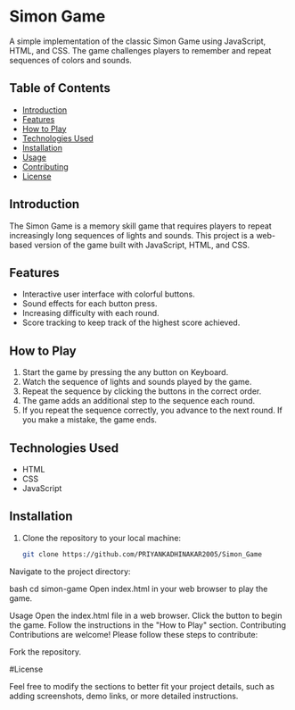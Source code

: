 
# Simon Game

A simple implementation of the classic Simon Game using JavaScript, HTML, and CSS. The game challenges players to remember and repeat sequences of colors and sounds.

## Table of Contents

- [Introduction](#introduction)
- [Features](#features)
- [How to Play](#how-to-play)
- [Technologies Used](#technologies-used)
- [Installation](#installation)
- [Usage](#usage)
- [Contributing](#contributing)
- [License](#license)

## Introduction

The Simon Game is a memory skill game that requires players to repeat increasingly long sequences of lights and sounds. This project is a web-based version of the game built with JavaScript, HTML, and CSS.

## Features

- Interactive user interface with colorful buttons.
- Sound effects for each button press.
- Increasing difficulty with each round.
- Score tracking to keep track of the highest score achieved.

## How to Play

1. Start the game by pressing the any button on Keyboard.
2. Watch the sequence of lights and sounds played by the game.
3. Repeat the sequence by clicking the buttons in the correct order.
4. The game adds an additional step to the sequence each round.
5. If you repeat the sequence correctly, you advance to the next round. If you make a mistake, the game ends.

## Technologies Used

- HTML
- CSS
- JavaScript

## Installation

1. Clone the repository to your local machine:

   ```bash
   git clone https://github.com/PRIYANKADHINAKAR2005/Simon_Game
Navigate to the project directory:

bash
cd simon-game
Open index.html in your web browser to play the game.


Usage
Open the index.html file in a web browser.
Click the  button to begin the game.
Follow the instructions in the "How to Play" section.
Contributing
Contributions are welcome! Please follow these steps to contribute:

Fork the repository.

#License

Feel free to modify the sections to better fit your project details, such as adding screenshots, demo links, or more detailed instructions.



